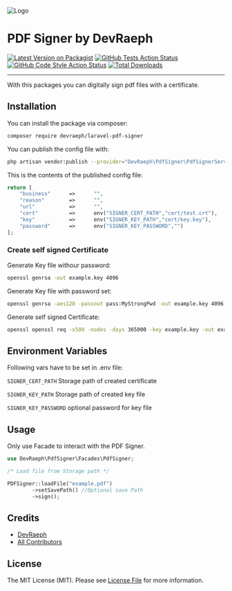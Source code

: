 
![Logo](https://s20.directupload.net/images/210908/a8xqujia.png)

# PDF Signer by DevRaeph

[![Latest Version on Packagist](https://img.shields.io/packagist/v/devraeph/laravel-pdf-signer.svg?style=flat-square)](https://packagist.org/packages/devraeph/laravel-pdf-signer)
[![GitHub Tests Action Status](https://img.shields.io/github/workflow/status/devraeph/laravel-pdf-signer/run-tests?label=tests)](https://github.com/devraeph/laravel-pdf-signer/actions?query=workflow%3Arun-tests+branch%3Amain)
[![GitHub Code Style Action Status](https://img.shields.io/github/workflow/status/devraeph/laravel-pdf-signer/Check%20&%20fix%20styling?label=code%20style)](https://github.com/devraeph/laravel-pdf-signer/actions?query=workflow%3A"Check+%26+fix+styling"+branch%3Amain)
[![Total Downloads](https://img.shields.io/packagist/dt/devraeph/laravel-pdf-signer.svg?style=flat-square)](https://packagist.org/packages/devraeph/laravel-pdf-signer)

---

With this packages you can digitally sign pdf files with a certificate.



## Installation

You can install the package via composer:

```bash
composer require devraeph/laravel-pdf-signer
```

You can publish the config file with:
```bash
php artisan vendor:publish --provider="DevRaeph\PdfSigner\PdfSignerServiceProvider" --tag="pdf-signer-config"
```

This is the contents of the published config file:

```php
return [
    "business"      =>      "",
    "reason"        =>      "",
    "url"           =>      "",
    "cert"          =>      env("SIGNER_CERT_PATH","cert/test.crt"),
    "key"           =>      env("SIGNER_KEY_PATH","cert/key.key"),
    "password"      =>      env("SIGNER_KEY_PASSWORD","")
];
```

### Create self signed Certificate

Generate Key file withour password:

```bash
openssl genrsa -out example.key 4096
```

Generate Key file with password set:

```bash
openssl genrsa -aes128 -passout pass:MyStrongPwd -out example.key 4096
```

Generate self signed Certificate:

```bash
openssl openssl req -x509 -nodes -days 365000 -key example.key -out example.crt
```

## Environment Variables

Following vars have to be set in .env file:

`SIGNER_CERT_PATH` Storage path of created certificate

`SIGNER_KEY_PATH` Storage path of created key file

`SIGNER_KEY_PASSWORD` optional password for key file

## Usage

Only use Facade to interact with the PDF Signer.

```php
use DevRaeph\PdfSigner\Facades\PdfSigner;

/* Load file from Storage path */

PDFSigner::loadFile("example.pdf")
        ->setSavePath() //Optional save Path
        ->sign();
```
## Credits

- [DevRaeph](https://github.com/devraeph)
- [All Contributors](../../contributors)
## License
The MIT License (MIT). Please see [License File](LICENSE.md) for more information.
